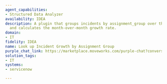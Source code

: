 ```yaml
---
agent_capabilities:
- Structured Data Analyzer
availability: IDEA
description: A plugin that groups incidents by assignment_group over the past year
  and calculates the month-over-month growth rate.
domain:
- IT
fidelity: IDEA
name: Look up Incident Growth by Assignment Group
purple_chat_link: https://marketplace.moveworks.com/purple-chat?conversation=%7B%22messages%22%3A%5B%7B%22parts%22%3A%5B%7B%22richText%22%3A%22%3Cp+xmlns%3D%5C%22http%3A%2F%2Fwww.w3.org%2F1999%2Fxhtml%5C%22%3EWhat+assignment+groups+are+showing+the+most+growth+in+incidents+in+the+past+year%3F+I+need+to+do+some+capacity+planning.%3C%2Fp%3E%22%7D%5D%2C%22role%22%3A%22user%22%7D%2C%7B%22parts%22%3A%5B%7B%22richText%22%3A%22%3Cp+xmlns%3D%5C%22http%3A%2F%2Fwww.w3.org%2F1999%2Fxhtml%5C%22%3ECertainly.+I+will+analyze+incidents+from+ServiceNow+over+the+past+year+to+identify+which+assignment+groups+have+the+highest+month-over-month+growth+rate.%3C%2Fp%3E%22%7D%2C%7B%22reasoningSteps%22%3A%5B%7B%22richText%22%3A%22Fetching+incidents+from+the+past+year+from+ServiceNow%22%2C%22status%22%3A%22success%22%7D%2C%7B%22richText%22%3A%22Grouping+incidents+by+assignment+group+and+month%22%2C%22status%22%3A%22success%22%7D%2C%7B%22richText%22%3A%22Running+Structured+Data+Analyzer%22%2C%22status%22%3A%22pending%22%7D%5D%7D%2C%7B%22apiBlock%22%3A%7B%22code%22%3A%22%23+Fetch+all+incidents+from+the+last+12+months+from+ServiceNow%5Cnincidents+%3D+servicenow.get_incidents%28timeframe%3D%27last_12_months%27%29%5Cn%5Cn%23+Group+incidents+by+assignment+group+and+month%5Cnmonthly_counts+%3D+%7B%7D%5Cnfor+incident+in+incidents%3A%5Cn++++group+%3D+incident.assignment_group%5Cn++++month+%3D+incident.created_at.strftime%28%27%25Y-%25m%27%29%5Cn++++if+group+not+in+monthly_counts%3A%5Cn++++++++monthly_counts%5Bgroup%5D+%3D+%7B%7D%5Cn++++monthly_counts%5Bgroup%5D%5Bmonth%5D+%3D+monthly_counts%5Bgroup%5D.get%28month%2C+0%29+%2B+1%5Cn%5Cn%23+Calculate+month-over-month+growth+for+each+group%5Cngrowth_rates+%3D+%7B%7D%5Cnfor+group%2C+counts+in+monthly_counts.items%28%29%3A%5Cn++++sorted_months+%3D+sorted%28counts.keys%28%29%29%5Cn++++total_growth+%3D+0%5Cn++++num_periods+%3D+0%5Cn++++for+i+in+range%281%2C+len%28sorted_months%29%29%3A%5Cn++++++++prev_month+%3D+sorted_months%5Bi-1%5D%5Cn++++++++curr_month+%3D+sorted_months%5Bi%5D%5Cn++++++++if+counts%5Bprev_month%5D+%3E+0%3A%5Cn++++++++++++growth+%3D+%28counts%5Bcurr_month%5D+-+counts%5Bprev_month%5D%29+%2F+counts%5Bprev_month%5D%5Cn++++++++++++total_growth+%2B%3D+growth%5Cn++++++++++++num_periods+%2B%3D+1%5Cn++++if+num_periods+%3E+0%3A%5Cn++++++++average_growth+%3D+%28total_growth+%2F+num_periods%29+*+100%5Cn++++++++growth_rates%5Bgroup%5D+%3D+average_growth%5Cn%5Cn%23+Final+result+is+a+dictionary+mapping+assignment+groups+to+their+average+monthly+growth+rate%5Cn%23+Example%3A+%7B%27Network+Support%27%3A+15.2%2C+%27Database+Admins%27%3A+12.5%7D%22%2C%22caption%22%3A%22The+Structured+Data+Analyzer+dynamically+generates+Python+code+based+on+the+User%27s+Statement%22%2C%22connectorName%22%3A%22moveworks%22%2C%22title%22%3A%22Structured+Data+Analyzer%22%7D%7D%2C%7B%22richText%22%3A%22%3Cp+xmlns%3D%5C%22http%3A%2F%2Fwww.w3.org%2F1999%2Fxhtml%5C%22%3EHere+are+the+assignment+groups+with+the+highest+month-over-month+growth+in+incidents+over+the+past+year%3A%3C%2Fp%3E%3Cul+xmlns%3D%5C%22http%3A%2F%2Fwww.w3.org%2F1999%2Fxhtml%5C%22%3E%3Cli%3E%3Cb%3ENetwork+Support%3A%3C%2Fb%3E+15.2%25%3C%2Fli%3E%3Cli%3E%3Cb%3EDatabase+Admins%3A%3C%2Fb%3E+12.5%25%3C%2Fli%3E%3Cli%3E%3Cb%3EHelp+Desk+Tier+2%3A%3C%2Fb%3E+8.1%25%3C%2Fli%3E%3Cli%3E%3Cb%3EApplication+Support%3A%3C%2Fb%3E+5.5%25%3C%2Fli%3E%3C%2Ful%3E%3Cp+xmlns%3D%5C%22http%3A%2F%2Fwww.w3.org%2F1999%2Fxhtml%5C%22%3EThe+Network+Support+group+is+showing+the+most+significant+growth.%3C%2Fp%3E%22%7D%2C%7B%22citations%22%3A%5B%7B%22citationTitle%22%3A%22Incidents%22%2C%22connectorName%22%3A%22servicenow%22%7D%5D%7D%5D%2C%22role%22%3A%22assistant%22%2C%22showFeedbackTray%22%3Afalse%7D%5D%2C%22assistantConfig%22%3A%7B%22userName%22%3A%22Moveworks%22%2C%22initials%22%3A%22U%22%2C%22providedIcon%22%3A%22silhoutte%22%7D%7D
solution_tags:
- IT
systems:
- servicenow

---
```

